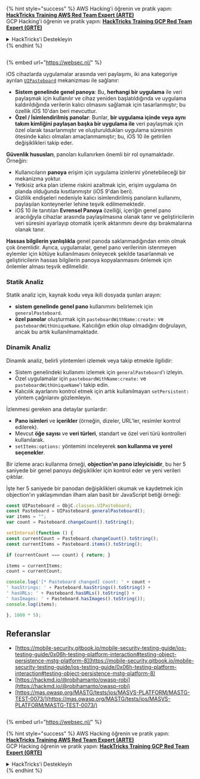 {% hint style="success" %}
AWS Hacking'i öğrenin ve pratik yapın:<img src="/.gitbook/assets/arte.png" alt="" data-size="line">[**HackTricks Training AWS Red Team Expert (ARTE)**](https://training.hacktricks.xyz/courses/arte)<img src="/.gitbook/assets/arte.png" alt="" data-size="line">\
GCP Hacking'i öğrenin ve pratik yapın: <img src="/.gitbook/assets/grte.png" alt="" data-size="line">[**HackTricks Training GCP Red Team Expert (GRTE)**<img src="/.gitbook/assets/grte.png" alt="" data-size="line">](https://training.hacktricks.xyz/courses/grte)

<details>

<summary>HackTricks'i Destekleyin</summary>

* [**abonelik planlarını**](https://github.com/sponsors/carlospolop) kontrol edin!
* **Bize katılın** 💬 [**Discord grubuna**](https://discord.gg/hRep4RUj7f) veya [**telegram grubuna**](https://t.me/peass) veya **bizi** **Twitter'da** 🐦 [**@hacktricks\_live**](https://twitter.com/hacktricks\_live)** takip edin.**
* **Hacking ipuçlarını paylaşmak için** [**HackTricks**](https://github.com/carlospolop/hacktricks) ve [**HackTricks Cloud**](https://github.com/carlospolop/hacktricks-cloud) github reposuna PR gönderin.

</details>
{% endhint %}

<figure><img src="https://pentest.eu/RENDER_WebSec_10fps_21sec_9MB_29042024.gif" alt=""><figcaption></figcaption></figure>

{% embed url="https://websec.nl/" %}


iOS cihazlarda uygulamalar arasında veri paylaşımı, iki ana kategoriye ayrılan [`UIPasteboard`](https://developer.apple.com/documentation/uikit/uipasteboard) mekanizması ile sağlanır:

- **Sistem genelinde genel panoya**: Bu, **herhangi bir uygulama** ile veri paylaşmak için kullanılır ve cihaz yeniden başlatıldığında ve uygulama kaldırıldığında verilerin kalıcı olmasını sağlamak için tasarlanmıştır; bu özellik iOS 10'dan beri mevcuttur.
- **Özel / İsimlendirilmiş panolar**: Bunlar, **bir uygulama içinde veya aynı takım kimliğini paylaşan başka bir uygulama ile** veri paylaşmak için özel olarak tasarlanmıştır ve oluşturuldukları uygulama süresinin ötesinde kalıcı olmaları amaçlanmamıştır; bu, iOS 10 ile getirilen değişiklikleri takip eder.

**Güvenlik hususları**, panoları kullanırken önemli bir rol oynamaktadır. Örneğin:
- Kullanıcıların **panoya** erişim için uygulama izinlerini yönetebileceği bir mekanizma yoktur.
- Yetkisiz arka plan izleme riskini azaltmak için, erişim uygulama ön planda olduğunda kısıtlanmıştır (iOS 9'dan beri).
- Gizlilik endişeleri nedeniyle kalıcı isimlendirilmiş panoların kullanımı, paylaşılan konteynerler lehine teşvik edilmemektedir.
- iOS 10 ile tanıtılan **Evrensel Panoya** özelliği, içeriğin genel pano aracılığıyla cihazlar arasında paylaşılmasına olanak tanır ve geliştiricilerin veri süresini ayarlayıp otomatik içerik aktarımını devre dışı bırakmalarına olanak tanır.

**Hassas bilgilerin yanlışlıkla** genel panoda saklanmadığından emin olmak çok önemlidir. Ayrıca, uygulamalar, genel pano verilerinin istenmeyen eylemler için kötüye kullanılmasını önleyecek şekilde tasarlanmalı ve geliştiricilerin hassas bilgilerin panoya kopyalanmasını önlemek için önlemler alması teşvik edilmelidir.

### Statik Analiz

Statik analiz için, kaynak kodu veya ikili dosyada şunları arayın:
- **sistem genelinde genel pano** kullanımını belirlemek için `generalPasteboard`.
- **özel panolar** oluşturmak için `pasteboardWithName:create:` ve `pasteboardWithUniqueName`. Kalıcılığın etkin olup olmadığını doğrulayın, ancak bu artık kullanılmamaktadır.

### Dinamik Analiz

Dinamik analiz, belirli yöntemleri izlemek veya takip etmekle ilgilidir:
- Sistem genelindeki kullanımı izlemek için `generalPasteboard`'ı izleyin.
- Özel uygulamalar için `pasteboardWithName:create:` ve `pasteboardWithUniqueName`'ı takip edin.
- Kalıcılık ayarlarını kontrol etmek için artık kullanılmayan `setPersistent:` yöntem çağrılarını gözlemleyin.

İzlenmesi gereken ana detaylar şunlardır:
- **Pano isimleri** ve **içerikler** (örneğin, dizeler, URL'ler, resimler kontrol edilerek).
- Mevcut **öğe sayısı** ve **veri türleri**, standart ve özel veri türü kontrolleri kullanılarak.
- `setItems:options:` yöntemini inceleyerek **son kullanma ve yerel seçenekler**.

Bir izleme aracı kullanma örneği, **objection'ın pano izleyicisidir**, bu her 5 saniyede bir genel panoyu değişiklikler için kontrol eder ve yeni verileri çıktılar.

İşte her 5 saniyede bir panodan değişiklikleri okumak ve kaydetmek için objection'ın yaklaşımından ilham alan basit bir JavaScript betiği örneği:
```javascript
const UIPasteboard = ObjC.classes.UIPasteboard;
const Pasteboard = UIPasteboard.generalPasteboard();
var items = "";
var count = Pasteboard.changeCount().toString();

setInterval(function () {
const currentCount = Pasteboard.changeCount().toString();
const currentItems = Pasteboard.items().toString();

if (currentCount === count) { return; }

items = currentItems;
count = currentCount;

console.log('[* Pasteboard changed] count: ' + count +
' hasStrings: ' + Pasteboard.hasStrings().toString() +
' hasURLs: ' + Pasteboard.hasURLs().toString() +
' hasImages: ' + Pasteboard.hasImages().toString());
console.log(items);

}, 1000 * 5);
```
## Referanslar

* [https://mobile-security.gitbook.io/mobile-security-testing-guide/ios-testing-guide/0x06h-testing-platform-interaction#testing-object-persistence-mstg-platform-8](https://mobile-security.gitbook.io/mobile-security-testing-guide/ios-testing-guide/0x06h-testing-platform-interaction#testing-object-persistence-mstg-platform-8)
* [https://hackmd.io/@robihamanto/owasp-robi](https://hackmd.io/@robihamanto/owasp-robi)
* [https://mas.owasp.org/MASTG/tests/ios/MASVS-PLATFORM/MASTG-TEST-0073/](https://mas.owasp.org/MASTG/tests/ios/MASVS-PLATFORM/MASTG-TEST-0073/)

<figure><img src="https://pentest.eu/RENDER_WebSec_10fps_21sec_9MB_29042024.gif" alt=""><figcaption></figcaption></figure>

{% embed url="https://websec.nl/" %}


{% hint style="success" %}
AWS Hacking öğrenin ve pratik yapın:<img src="/.gitbook/assets/arte.png" alt="" data-size="line">[**HackTricks Training AWS Red Team Expert (ARTE)**](https://training.hacktricks.xyz/courses/arte)<img src="/.gitbook/assets/arte.png" alt="" data-size="line">\
GCP Hacking öğrenin ve pratik yapın: <img src="/.gitbook/assets/grte.png" alt="" data-size="line">[**HackTricks Training GCP Red Team Expert (GRTE)**<img src="/.gitbook/assets/grte.png" alt="" data-size="line">](https://training.hacktricks.xyz/courses/grte)

<details>

<summary>HackTricks'i Destekleyin</summary>

* [**abonelik planlarını**](https://github.com/sponsors/carlospolop) kontrol edin!
* **💬 [**Discord grubuna**](https://discord.gg/hRep4RUj7f) veya [**telegram grubuna**](https://t.me/peass) katılın ya da **Twitter'da** 🐦 [**@hacktricks\_live**](https://twitter.com/hacktricks\_live)**'i takip edin.**
* **Hacking ipuçlarını paylaşmak için** [**HackTricks**](https://github.com/carlospolop/hacktricks) ve [**HackTricks Cloud**](https://github.com/carlospolop/hacktricks-cloud) github reposuna PR gönderin.

</details>
{% endhint %}
